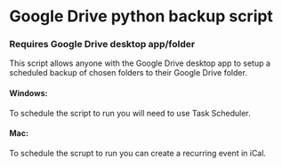 # Google Drive python backup script
### Requires Google Drive desktop app/folder
This script allows anyone with the Google Drive desktop app to setup a scheduled backup of chosen folders to their Google Drive folder.

#### Windows:
To schedule the script to run you will need to use Task Scheduler.

#### Mac:
To schedule the scrupt to run you can create a recurring event in iCal.
